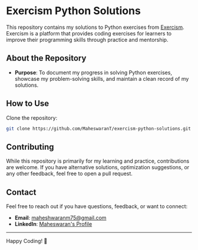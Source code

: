 # Exercism Python Solutions

This repository contains my solutions to Python exercises from [Exercism](https://exercism.io). Exercism is a platform that provides coding exercises for learners to improve their programming skills through practice and mentorship.


## About the Repository

- **Purpose**: To document my progress in solving Python exercises, showcase my problem-solving skills, and maintain a clean record of my solutions.


## How to Use

Clone the repository:
   ```bash
   git clone https://github.com/MaheswaranT/exercism-python-solutions.git
   ```


## Contributing

While this repository is primarily for my learning and practice, contributions are welcome. If you have alternative solutions, optimization suggestions, or any other feedback, feel free to open a pull request.


## Contact

Feel free to reach out if you have questions, feedback, or want to connect:

- **Email**: maheshwaranm75@gmail.com
- **LinkedIn**: [Maheswaran's Profile](https://www.linkedin.com/in/devmahes/)

---

Happy Coding! 🎉
